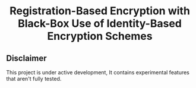 <h1 align="center">Registration-Based Encryption with Black-Box Use of Identity-Based Encryption Schemes</h1>


## Disclaimer
This project is under active development, It contains experimental features that aren't fully tested.
